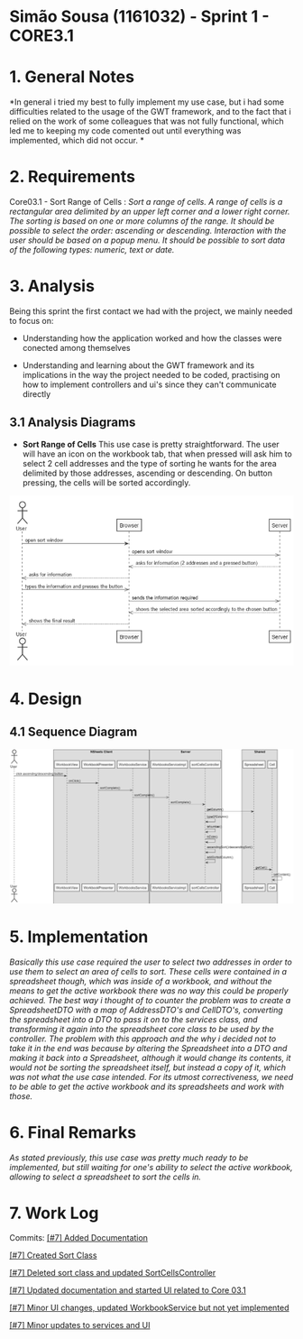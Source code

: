 **Simão Sousa** (1161032) - Sprint 1 - CORE3.1
===============================

# 1. General Notes

*In general i tried my best to fully implement my use case, but i had some difficulties related to the usage of the GWT framework, and to the fact that i relied on the work of some colleagues that was not fully functional, which led me to keeping my code comented out until everything was implemented, which did not occur. *

# 2. Requirements

Core03.1 - Sort Range of Cells :
*Sort a range of cells. A range of cells is a rectangular area delimited by an upper left corner and a lower right corner. The sorting is based on one or more columns of the range. It should be possible to select the order: ascending or descending. Interaction with the user should be based on a popup menu. It should be possible to sort data of the following types: numeric, text or date.*



# 3. Analysis


Being this sprint the first contact we had with the project, we mainly needed to focus on:

- Understanding how the application worked and how the classes were conected among themselves  

- Understanding and learning about the GWT framework and its implications in the way the project needed to be coded, practising on how to implement controllers and ui's since they can't communicate directly


## 3.1 Analysis Diagrams

- **Sort Range of Cells** This use case is pretty straightforward. The user will have an icon on the workbook tab, that when pressed will ask him to select 2 cell addresses and the type of sorting he wants for the area delimited by those addresses, ascending or descending. On button pressing, the cells will be sorted accordingly.

![Analysis SSD](sortCellsSSD.png)


# 4. Design



## 4.1 Sequence Diagram

![Analysis SD](sortCellsSD.png)

# 5. Implementation

*Basically this use case required the user to select two addresses in order to use them to select an area of cells to sort. These cells were contained in a spreadsheet though, which was inside of a workbook, and without the means to get the active workbook there was no way this could be properly achieved. The best way i thought of to counter the problem was to create a SpreadsheetDTO with a map of AddressDTO's and CellDTO's, converting the spreadsheet into a DTO to pass it on to the services class, and transforming it again into the spreadsheet core class to be used by the controller. The problem with this approach and the why i decided not to take it in the end was because by altering the Spreadsheet into a DTO and making it back into a Spreadsheet, although it would change its contents, it would not be sorting the spreadsheet itself, but instead a copy of it, which was not what the use case intended. For its utmost correctiveness, we need to be able to get the active workbook and its spreadsheets and work with those.*

# 6. Final Remarks

*As stated previously, this use case was pretty much ready to be implemented, but still waiting for one's ability to select the active workbook, allowing to select a spreadsheet to sort the cells in.*


# 7. Work Log

Commits:
[[#7] Added Documentation](https://bitbucket.org/lei-isep/lapr4-18-2dc/commits/d4918e3ea5a46a4ba485ebceebef1d983a6beebf)

[[#7] Created Sort Class](https://bitbucket.org/lei-isep/lapr4-18-2dc/commits/ab1eb4324852d5d0e41c273b05121e814e6c5ec2)

[[#7] Deleted sort class and updated SortCellsController](https://bitbucket.org/lei-isep/lapr4-18-2dc/commits/5ca215b4ab2b2023815cfc690b8f8d8b90db1171)

[[#7] Updated documentation and started UI related to Core 03.1 ](https://bitbucket.org/lei-isep/lapr4-18-2dc/commits/32fa68813ec427dd14bcb4deb53a66442da60709)

[[#7] Minor UI changes, updated WorkbookService but not yet implemented ](https://bitbucket.org/lei-isep/lapr4-18-2dc/commits/844ff68271af2bdad5406749a38bc327f96a69c5)

[[#7] Minor updates to services and UI ](https://bitbucket.org/lei-isep/lapr4-18-2dc/commits/1947ca7aa59bb5300e5b9317846a107f18e9dcd7)
